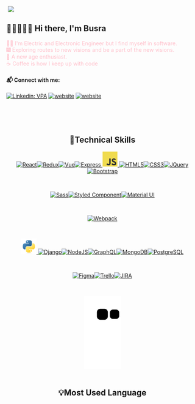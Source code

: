 <img src="https://media.giphy.com/media/L1R1tvI9svkIWwpVYr/giphy.gif" align="right" width="500"></br>

## 👷🏻‍♀️👋🏻 Hi there, I'm Busra

<font color="pink"> 🐱‍🏍 I'm Electric and Electronic Engineer but I find myself in software. </font>
</br>
<font color="pink">🎆 Exploring routes to new visions and be a part of the new visions. </font>
</br>
<font color="pink"> 🧐 A new age enthusiast. </font>
</br>
<font color="pink">☕ Coffee is how I keep up with code</font>

#### 📬 Connect with me: 
[![Linkedin: VPA](https://img.shields.io/badge/linkedin-%230077B5.svg?&style=for-the-badge&logo=linkedin&logoColor=white)](https://www.linkedin.com/in/busra-zulal-ceval/)
[![website](https://img.shields.io/badge/gmail-f1f2f6.svg?&style=for-the-badge&logo=gmail&logoColor=red)](mailto:busraaceval@gmail.com)
[![website](https://img.shields.io/badge/%20-medium-black?&style=for-the-badge&logoColor=white)](https://medium.com/@busraaceval)

</br>
</br>
</br>

<h2 align="center">🚀Technical Skills</h2>
<p align="center"> 
<a href="https://reactjs.org/" target="_blank" rel="noreferrer"><img src="https://raw.githubusercontent.com/danielcranney/readme-generator/main/public/icons/skills/react-colored.svg" width="45" height="45" alt="React" /></a><a href="https://redux.js.org/" target="_blank" rel="noreferrer"><img src="https://raw.githubusercontent.com/danielcranney/readme-generator/main/public/icons/skills/redux-colored.svg" width="45" height="45" alt="Redux" /></a><a href="https://vuejs.org/" target="_blank" rel="noreferrer"><img src="https://raw.githubusercontent.com/danielcranney/readme-generator/main/public/icons/skills/vuejs-colored.svg" width="45" height="45" alt="Vue" /></a><a href="https://expressjs.com/" target="_blank" rel="noreferrer"><img src="https://raw.githubusercontent.com/danielcranney/readme-generator/main/public/icons/skills/express-colored.svg" width="45" height="45" alt="Express" /></a><a href="https://developer.mozilla.org/en-US/docs/Web/JavaScript" target="_blank" rel="noreferrer"> <img src="https://raw.githubusercontent.com/devicons/devicon/master/icons/javascript/javascript-original.svg" alt="javascript" width="40" height="40"/> </a><a href="https://developer.mozilla.org/en-US/docs/Glossary/HTML5" target="_blank" rel="noreferrer"><img src="https://raw.githubusercontent.com/danielcranney/readme-generator/main/public/icons/skills/html5-colored.svg" width="45" height="45" alt="HTML5" /></a><a href="https://www.w3.org/TR/CSS/#css" target="_blank" rel="noreferrer"><img src="https://raw.githubusercontent.com/danielcranney/readme-generator/main/public/icons/skills/css3-colored.svg" width="45" height="45" alt="CSS3" /></a><a href="https://jquery.com/" target="_blank" rel="noreferrer"><img src="https://raw.githubusercontent.com/danielcranney/readme-generator/main/public/icons/skills/jquery-colored.svg" width="45" height="45" alt="JQuery" /></a><a href="https://getbootstrap.com/" target="_blank" rel="noreferrer"><img src="https://raw.githubusercontent.com/danielcranney/readme-generator/main/public/icons/skills/bootstrap-colored.svg" width="45" height="45" alt="Bootstrap" /></a>
</p>
</br>
<p align="center">
<a href="https://sass-lang.com/" target="_blank" rel="noreferrer"><img src="https://raw.githubusercontent.com/danielcranney/readme-generator/main/public/icons/skills/sass-colored.svg" width="45" height="45" alt="Sass" /></a><a href="https://styled-components.com/" target="_blank" rel="noreferrer"><img src="https://styled-components.com/logo.png" width="45" height="45" alt="Styled Component"/></a><a href="https://mui.com/" target="_blank" rel="noreferrer"><img src="https://raw.githubusercontent.com/danielcranney/readme-generator/main/public/icons/skills/materialui-colored.svg" width="45" height="45" alt="Material UI" /></a>      
</p>
</br>
<p align="center">
<a href="https://webpack.js.org/" target="_blank" rel="noreferrer"><img src="https://raw.githubusercontent.com/danielcranney/readme-generator/main/public/icons/skills/webpack-colored.svg" width="45" height="45" alt="Webpack" /></a>
</p>
</br>
<p align="center">
<a href="https://www.python.org" target="_blank" rel="noreferrer"> <img src="https://raw.githubusercontent.com/devicons/devicon/master/icons/python/python-original.svg" alt="python" width="40" height="40"/> </a><a href="https://www.djangoproject.com/" target="_blank" rel="noreferrer"><img src="https://raw.githubusercontent.com/danielcranney/readme-generator/main/public/icons/skills/django-colored.svg" width="45" height="45" alt="Django" /></a><a href="https://nodejs.org/en/" target="_blank" rel="noreferrer"><img src="https://raw.githubusercontent.com/danielcranney/readme-generator/main/public/icons/skills/nodejs-colored.svg" width="45" height="45" alt="NodeJS" /></a><a href="https://graphql.org/" target="_blank" rel="noreferrer"><img src="https://raw.githubusercontent.com/danielcranney/readme-generator/main/public/icons/skills/graphql-colored.svg" width="45" height="45" alt="GraphQL" /></a><a href="https://www.mongodb.com/" target="_blank" rel="noreferrer"><img src="https://raw.githubusercontent.com/danielcranney/readme-generator/main/public/icons/skills/mongodb-colored.svg" width="45" height="45" alt="MongoDB" /></a><a href="https://www.postgresql.org/" target="_blank" rel="noreferrer"><img src="https://raw.githubusercontent.com/danielcranney/readme-generator/main/public/icons/skills/postgresql-colored.svg" width="45" height="45" alt="PostgreSQL" /></a>
</p>      
</br>
<p align="center">
<a href="https://www.figma.com/" target="_blank" rel="noreferrer"><img src="https://raw.githubusercontent.com/danielcranney/readme-generator/main/public/icons/skills/figma-colored.svg" width="35" height="35" alt="Figma" /></a><a href="https://trello.com/en" target="_blank" rel="noreferrer"><img src="https://upload.wikimedia.org/wikipedia/en/thumb/8/8c/Trello_logo.svg/126px-Trello_logo.svg.png?20210216184934" height="30" alt="Trello" /></a><a href="https://www.atlassian.com/software/jira" target="_blank" rel="noreferrer"><img src="https://wac-cdn.atlassian.com/dam/jcr:e348b562-4152-4cdc-8a55-3d297e509cc8/Jira%20Software-blue.svg?cdnVersion=578" height="30" alt="JIRA" /></a></p>
</br>
</p>

<div  align="center"> <img src="https://raw.githubusercontent.com/scriptex/github-contributions-snake/snake/github-contribution-grid-snake.svg" /></div>
<br>

<h2 align="center">💡Most Used Language</h2>
<div  align="center">
<br/>
<img
     src="https://github-readme-stats.vercel.app/api?username=bzceval&theme=blue-green"
     alt=""
     /> </br></br></br>
<img
     src="https://github-readme-stats.vercel.app/api/top-langs/?username=bzceval&theme=blue-green"
     alt=""
     /> <br/>
</div>